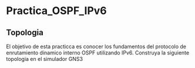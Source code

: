 # Practica_OSPF_IPv6

<h2>Topologia</h2>

El objetivo de esta practicca es conocer los fundamentos del protocolo de enrutamiento dinamico interno OSPF utilizando IPv6. Construya la siguiente topologia en el simulador GNS3

